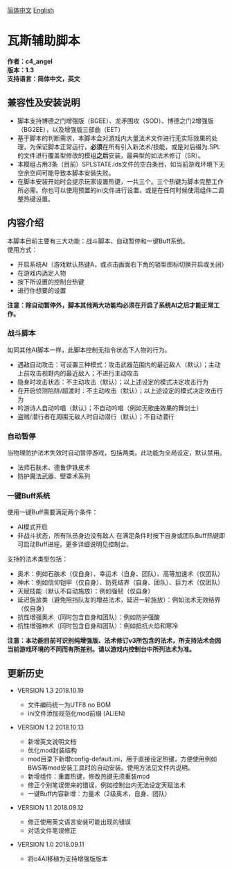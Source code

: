 [简体中文](https://github.com/Sebastian-c4/Game_Assistant_Scripts) [English](README-EN.md)

# 瓦斯辅助脚本

**作者：c4_angel**  
**版本：1.3**  
**支持语言：简体中文，英文**

## 兼容性及安装说明
- 脚本支持博德之门增强版（BGEE）、龙矛围攻（SOD）、博德之门2增强版（BG2EE），以及增强版三部曲（EET）
- 基于脚本的判断需求，本脚本会对游戏内大量法术文件进行无实际效果的处理，为保证脚本正常运行，**必须**在所有引入新法术/技能，或是对后缀为.SPL的文件进行覆盖型修改的模组**之后**安装，最典型的如法术修订（SR）。
- 本模组占用3条（目前）SPLSTATE.ids文件的空白条目，如当前游戏环境下无空余空间可能导致本脚本安装失败。
- 在脚本安装开始时会提示玩家设置热键，一共三个。三个热键为脚本完整工作所必需。你也可以使用预置的ini文件进行设置，或是在任何时候使用组件二调整热键设置。

## 内容介绍
本脚本目前主要有三大功能：战斗脚本、自动暂停和一键Buff系统。  
使用方式：
- 开启系统AI（游戏默认热键A，或点击画面右下角的锁型图标切换开启或关闭）
- 在游戏内选定人物
- 按下所设置的控制台热键
- 进行你想要的设置

**注意：除自动暂停外，脚本其他两大功能均必须在开启了系统AI之后才能正常工作。**

### 战斗脚本
如同其他AI脚本一样，此脚本控制无指令状态下人物的行为。
- 遇敌自动攻击：可设置三种模式：攻击武器范围内的最近敌人（默认）；主动上前攻击视野内的最近敌人；不进行主动攻击
- 隐身时攻击状态：不主动攻击（默认）；以上述设定的模式决定攻击行为
- 在开启侦测陷阱/超渡时：不主动攻击（默认）；以上述设定的模式决定攻击行为
- 吟游诗人自动吟唱（默认）；不自动吟唱（例如无歌曲效果的舞剑士）
- 盗贼/潜行者在周围无敌人时自动潜行（默认）；不自动潜行

### 自动暂停
当物理防护法术失效时自动暂停游戏，包括两类。此功能为全局设定，默认禁用。
- 法师石肤术、德鲁伊铁皮术
- 防护魔法武器、壁罩术系列
	
### 一键Buff系统
使用一键Buff需要满足两个条件：
- AI模式开启
- 非战斗状态，所有队员身边没有敌人
在满足条件时按下自身或团队Buff热键即可启动Buff进程。更多详细说明见控制台。

支持的法术类型包括：
- 奥术：例如石肤术（仅自身）、幸运术（自身、团队）、高等加速术（仅团队）
- 神术：例如信仰铠甲（仅自身）、防死结界（自身、团队）、巨力术（仅团队）
- 天赋技能（默认不自动施放）：例如强韧（仅自身）
- 延迟施放类（避免阻挡队友的增益法术，延迟一轮施放）：例如法术无效结界（仅自身）
- 抗性增强奥术（同时包含自身和团队）：例如防护强酸
- 抗性增强神术（同时包含自身和团队）：例如抵抗火焰和寒冷
	
**注意：本功能目前可识别纯增强版、法术修订v3所包含的法术，所支持法术会因当前游戏环境的不同而有所差别。请以游戏内控制台中所列法术为准。**


## 更新历史

- VERSION 1.3 2018.10.19
	- 文件编码统一为UTF8 no BOM
	- ini文件添加规范化mod前缀 (ALIEN)

- VERSION 1.2 2018.10.13
	- 新增英文说明文档
	- 优化mod封装结构
	- mod目录下新增config-default.ini，用于直接设定热键，方便使用例如BWS等mod安装工具时的自动安装。使用方法见文件内说明。
	- 新增组件：重置热键，修改热键无须重装mod
	- 修正个别笔误带来的错误，例如控制台内无法设定天赋法术
	- 一键Buff内容新增：力量术（2级奥术，自身、团队）

- VERSION 1.1 2018.09.12 
	- 修正使用英文语言安装可能出现的错误
	- 对话文件笔误修正

- VERSION 1.0 2018.09.11
	- 将c4AI移植为支持增强版版本
